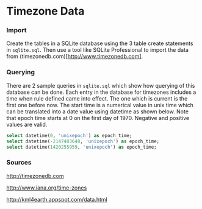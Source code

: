 # Timezone Data

### Import

Create the tables in a SQLite database using the 3 table create statements in
`sqlite.sql`. Then use a tool like SQLite Professional to import the data from
(timezonedb.com)[http://www.timezonedb.com].

### Querying

There are 2 sample queries in `sqlite.sql` which show how querying of this
database can be done. Each entry in the database for timezones includes a
time when rule defined came into effect. The one which is current is the first
one before now. The start time is a numerical value in unix time which can
be translated into a date value using datetime as shown below. Note that epoch
time starts at 0 on the first day of 1970. Negative and positive values are
valid.

```sql
select datetime(0, 'unixepoch') as epoch_time;
select datetime(-2147483648, 'unixepoch') as epoch_time;
select datetime(1420255959, 'unixepoch') as epoch_time;
```

### Sources

http://timezonedb.com

http://www.iana.org/time-zones

http://kml4earth.appspot.com/data.html

